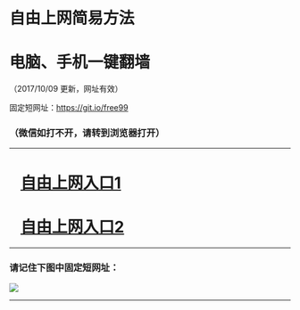 ﻿# 自由上网简易方法

# 电脑、手机一键翻墙

（2017/10/09 更新，网址有效）

固定短网址：https://git.io/free99

### （微信如打不开，请转到浏览器打开）


***





# &nbsp;&nbsp; <a href="http://ft65165761.fwq-tz-1001.info/fwqtz01.html?t=10090018819 " target="_blank">自由上网入口1</a>
# &nbsp;&nbsp; <a href="http://ft2508313785.fwq-tz-1002.info/fwqtz02.html?t=100900118778 " target="_blank">自由上网入口2</a>
***

### 请记住下图中固定短网址：

<img src="https://s3-us-west-2.amazonaws.com/fwq-1001/yjfq-20170905okok.png" /> 


***

